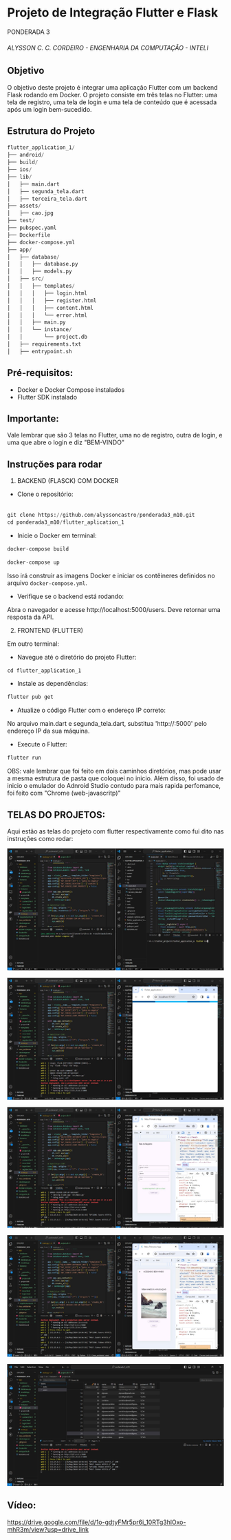 # Projeto de Integração Flutter e Flask

PONDERADA 3

###### ALYSSON C. C. CORDEIRO - ENGENHARIA DA COMPUTAÇÃO - INTELI

## Objetivo

O objetivo deste projeto é integrar uma aplicação Flutter com um backend Flask rodando em Docker. O projeto consiste em três telas no Flutter: uma tela de registro, uma tela de login e uma tela de conteúdo que é acessada após um login bem-sucedido.

## Estrutura do Projeto

```python
flutter_application_1/
├── android/
├── build/
├── ios/
├── lib/
│   ├── main.dart
│   ├── segunda_tela.dart
│   ├── terceira_tela.dart
├── assets/
│   ├── cao.jpg
├── test/
├── pubspec.yaml
├── Dockerfile
├── docker-compose.yml
├── app/
│   ├── database/
│   │   ├── database.py
│   │   ├── models.py
│   ├── src/
│   │   ├── templates/
│   │   │   ├── login.html
│   │   │   ├── register.html
│   │   │   ├── content.html
│   │   │   └── error.html
│   │   ├── main.py
│   │   └── instance/
│   │       └── project.db
│   ├── requirements.txt
│   ├── entrypoint.sh

```

## Pré-requisitos:

- Docker e Docker Compose instalados
- Flutter SDK instalado

## Importante:
 
Vale lembrar que são 3 telas no Flutter, uma no de registro, outra de login, e uma que abre o login e diz "BEM-VINDO"

## Instruções para rodar

1. BACKEND (FLASCK) COM DOCKER

- Clone o repositório:

```python

git clone https://github.com/alyssoncastro/ponderada3_m10.git
cd ponderada3_m10/flutter_aplication_1

```
- Inicie o Docker em terminal:

```python
docker-compose build
```

```python
docker-compose up
```

Isso irá construir as imagens Docker e iniciar os contêineres definidos no arquivo `docker-compose.yml`.

- Verifique se o backend está rodando:

Abra o navegador e acesse http://localhost:5000/users. Deve retornar uma resposta da API.

2. FRONTEND (FLUTTER)

Em outro terminal:

- Navegue até o diretório do projeto Flutter:

```python
cd flutter_application_1
```

- Instale as dependências:

```python
flutter pub get
```

- Atualize o código Flutter com o endereço IP correto:

No arquivo main.dart e segunda_tela.dart, substitua 'http://<seu-endereco-ip>:5000' pelo endereço IP da sua máquina.

- Execute o Flutter:

```python
flutter run
```

OBS: vale lembrar que foi feito em dois caminhos diretórios, mas pode usar a mesma estrutura de pasta que coloquei no inicio. Além disso, foi usado de inicio o emulador do Adnroid Studio contudo para mais rapida perfomance, foi feito com "Chrome (web-javascritp)"


## TELAS DO PROJETOS:

Aqui estão as telas do projeto com flutter respectivamente como fui dito nas instruções como rodar:

![Texto alternativo](img/img1.jpg)

![Texto alternativo](img/img2.jpg)

![Texto alternativo](img/img3.jpg)

![Texto alternativo](img/img4.jpg)

![Texto alternativo](img/img5.jpg)


## Vídeo:

https://drive.google.com/file/d/1o-gdtyFMr5pr6i_10RTg3hlOxo-mhR3m/view?usp=drive_link
